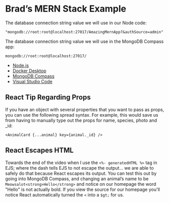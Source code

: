 # Brad&rsquo;s MERN Stack Example

The database connection string value we will use in our Node code:

```
"mongodb://root:root@localhost:27017/AmazingMernApp?&authSource=admin"
```

The database connection string value we will use in the MongoDB Compass app:

```
mongodb://root:root@localhost:27017/
```

- [Node.js](https://nodejs.org)
- [Docker Desktop](https://www.docker.com/products/docker-desktop/)
- [MongoDB Compass](https://www.mongodb.com/products/compass)
- [Visual Studio Code](https://code.visualstudio.com/)

## React Tip Regarding Props

If you have an object with several properties that you want to pass as props, you can use the following spread syntax. For example, this would save us from having to manually type out the props for name, species, photo and \_id:

```
<AnimalCard {...animal} key={animal._id} />
```

## React Escapes HTML

Towards the end of the video when I use the `<%- generatedHTML %>` tag in EJS; where the dash tells EJS to not escape the output... we are able to safely do that because React escapes its output. You can test this out by going into MongoDB Compass, and changing an animal&rsquo;s name to be `Meowsalot<strong>Hello</strong>` and notice on our homepage the word "Hello" is not actually bold. If you view the source for our homepage you'll notice React automatically turned the `<` into a `$gt;` for us.
